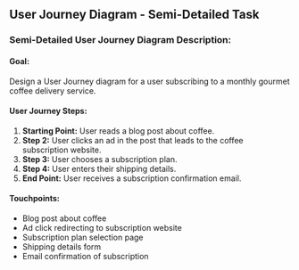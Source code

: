 
## User Journey Diagram - Semi-Detailed Task

### Semi-Detailed User Journey Diagram Description:
#### Goal:
Design a User Journey diagram for a user subscribing to a monthly gourmet coffee delivery service.

#### User Journey Steps:
1. **Starting Point:** User reads a blog post about coffee.
2. **Step 2:** User clicks an ad in the post that leads to the coffee subscription website.
3. **Step 3:** User chooses a subscription plan.
4. **Step 4:** User enters their shipping details.
5. **End Point:** User receives a subscription confirmation email.

#### Touchpoints:
- Blog post about coffee
- Ad click redirecting to subscription website
- Subscription plan selection page
- Shipping details form
- Email confirmation of subscription
